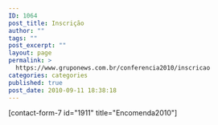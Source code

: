 ```yaml
---
ID: 1064
post_title: Inscrição
author: ""
tags: ""
post_excerpt: ""
layout: page
permalink: >
  https://www.gruponews.com.br/conferencia2010/inscricao
categories: categories
published: true
post_date: 2010-09-11 18:38:18
---
```

[contact-form-7 id="1911" title="Encomenda2010"]